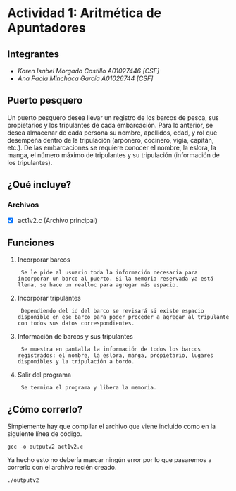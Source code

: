# Actividad 1: Aritmética de Apuntadores

## Integrantes
* *Karen Isabel Morgado Castillo A01027446 [CSF]*
* *Ana Paola Minchaca García A01026744 [CSF]*

## Puerto pesquero
Un puerto pesquero desea llevar un registro de los barcos de pesca, sus propietarios y los tripulantes de cada embarcación. Para lo anterior, se desea almacenar de cada persona su nombre, apellidos, edad, y rol que desempeña dentro de la tripulación (arponero, cocinero, vigía, capitán, etc.). De las embarcaciones se requiere conocer el nombre, la eslora, la manga, el número máximo de tripulantes y su tripulación (información de los tripulantes).

## ¿Qué incluye?
### Archivos
- [x] act1v2.c (Archivo principal)

## Funciones
1. Incorporar barcos
        
        Se le pide al usuario toda la información necesaria para incorporar un barco al puerto. Si la memoria reservada ya está llena, se hace un realloc para agregar más espacio. 
2. Incorporar tripulantes
        
        Dependiendo del id del barco se revisará si existe espacio disponible en ese barco para poder proceder a agregar al tripulante con todos sus datos correspondientes.
3. Información de barcos y sus tripulantes

        Se muestra en pantalla la información de todos los barcos registrados: el nombre, la eslora, manga, propietario, lugares disponibles y la tripulación a bordo.  
0. Salir del programa
        
        Se termina el programa y libera la memoria.


## ¿Cómo correrlo?
Simplemente hay que compilar el archivo que viene incluido como en la siguiente línea de código. 

    gcc -o outputv2 act1v2.c

Ya hecho esto no debería marcar ningún error por lo que pasaremos a correrlo con el archivo recién creado.

    ./outputv2    
